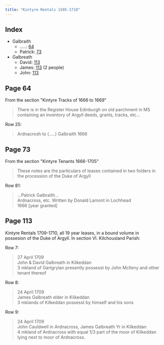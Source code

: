 ```yaml
---
title: "Kintyre Rentals 1505-1710"
---
```


## Index

- Galbraith
  - .....: [64](#page-63)
  - Patrick: [73](#page-73)
- Galbreath
  - David: [113](#page-113)
  - James: [113](#page-113) (2 people)
  - John: [113](#page-113)

## Page 64

From the section "Kintyre Tracks of 1666 to 1669"

> There is in the Register House Edinburgh on old parchment in MS containing 
> an inventory of Argyll deeds, grants, tracks, etc...

Row 25:
> Ardnacrosh to (.....) Galbraith 1666

## Page 73

From the section "Kintyre Tenants 1666-1705"

> These notes are the particulars of leases  contained in two folders in the procession of the Duke of Argyll

Row 81:
> ...Patrick Galbraith...\
> Ardnacross, etc. Written by Donald Lamont in Lochhead\
> 1666 [year granted]

## Page 113

Kintyre Rentals 1709-1710, all 19 year leases, in a bound volume in possesion of the Duke of Argyll.  In section VI. Kilchousland Parish:

Row 7:
> 27 April 1709\
> John & David Galbreath in Kilkeddan\
> 3 mkland of Gartgrylan presently possesst by John McIleny and other tenant thereof
  
Row 8:
> 24 April 1709\
> James Galbreath elder in Kilkeddan\
> 3 mklands of Kilkeddan possesst by himself and his sons

Row 9:
>  24 April 1709\
>  John Cauldwell in Ardnacross, James Galbreath Yr in Kilkeddan\
>  4 mkland of Ardnacross with equal 1/3 part of the moor of Kilkeddan lying next to moor of Ardnacross.

